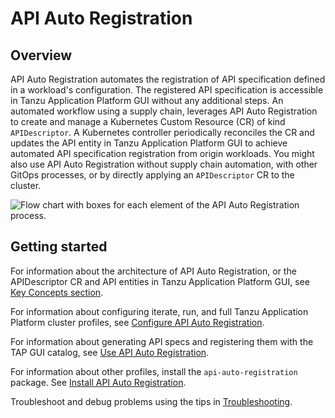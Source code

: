 # API Auto Registration

## <a id='overview'></a> Overview

API Auto Registration automates the registration of API specification defined in
a workload's configuration. The registered API specification is accessible in
Tanzu Application Platform GUI without any additional steps. An automated
workflow using a supply chain, leverages API Auto Registration to create and
manage a Kubernetes Custom Resource (CR) of kind `APIDescriptor`. A Kubernetes
controller periodically reconciles the CR and updates the API entity in Tanzu
Application Platform GUI to achieve automated API specification registration
from origin workloads. You might also use API Auto Registration without supply
chain automation, with other GitOps processes, or by directly applying an
`APIDescriptor` CR to the cluster.

![Flow chart with boxes for each element of the API Auto Registration process.](./images/autoregistering-api-entities-stages.png)

## <a id='getting-started'></a> Getting started

For information about the architecture of API Auto Registration, or the APIDescriptor CR and API entities in Tanzu Application Platform GUI, see [Key Concepts section](key-concepts.md).

For information about configuring iterate, run, and full Tanzu Application Platform cluster profiles, see [Configure API Auto Registration](configuration.hbs.md).

For information about generating API specs and registering them with the TAP GUI catalog, see [Use API Auto Registration](usage.hbs.md).

For information about other profiles, install the `api-auto-registration` package. See [Install API Auto Registration](installation.md).

Troubleshoot and debug problems using the tips in [Troubleshooting](troubleshooting.md).